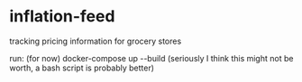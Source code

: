 # inflation-feed
tracking pricing information for grocery stores


run: (for now) docker-compose up --build (seriously I think this might not be worth, a bash script is probably better)